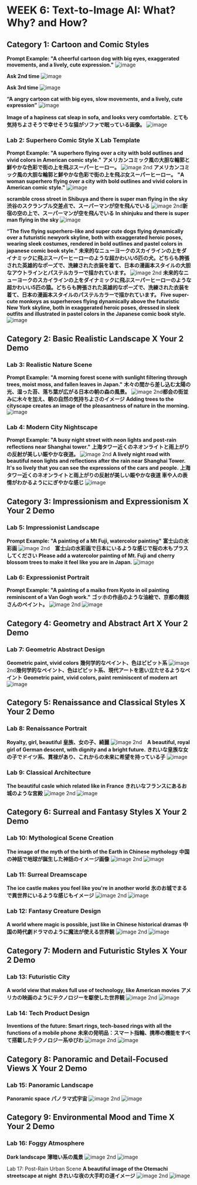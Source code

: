 # WEEK 6: Text-to-Image AI: What? Why? and How?

## Category 1: Cartoon and Comic Styles
**Prompt Example: "A cheerful cartoon dog with big eyes, exaggerated movements, and a lively, cute expression."**
![image](https://github.com/user-attachments/assets/61acb6d2-429a-4342-a45e-38a4ef57ab9c)

**Ask 2nd time**
![image](https://github.com/user-attachments/assets/1bb08d79-51ad-45f8-ae9b-cf4e2e17b420)

**Ask 3rd time**
![image](https://github.com/user-attachments/assets/9db5a9d2-2905-425f-955a-8f497ef8c268)

**“A angry cartoon cat with big eyes, slow movements, and a lively, cute expression”**
![image](https://github.com/user-attachments/assets/2ca2f8fb-a38d-40f9-a82f-aa3b39ae1261)

**Image of a hapiness cat sleap in sofa, and looks very comfortable.**
**とても気持ちよさそうで幸せそうな猫がソファで眠っている画像。**
![image](https://github.com/user-attachments/assets/0a839028-b10b-487a-b066-bfb527967eba)

### Lab 2: Superhero Comic Style X Lab Template
**Prompt Example: "A superhero flying over a city with bold outlines and vivid colors in American comic style."**
**アメリカンコミック風の大胆な輪郭と鮮やかな色彩で街の上を飛ぶスーパーヒーロー。**
![image](https://github.com/user-attachments/assets/ff7bfa1b-f95c-43ef-af92-523a021e39e4)
2nd **アメリカンコミック風の大胆な輪郭と鮮やかな色彩で街の上を飛ぶ女スーパーヒーロー。**
**"A woman superhero flying over a city with bold outlines and vivid colors in American comic style."**
![image](https://github.com/user-attachments/assets/7ab05cc9-3261-49b1-b891-26f880099eab)

**scramble cross street in Shibuya and there is super man flying in the sky**
**渋谷のスクランブル交差点で、スーパーマンが空を飛んでいる**
![image](https://github.com/user-attachments/assets/b712692c-746b-4aba-8b5e-b19217b56519)
2nd**新宿の空の上で、スーパーマンが空を飛んでいる**
**In shinjuku and there is super man flying in the sky**
![image](https://github.com/user-attachments/assets/fd6c9cca-a272-452e-84ad-b08c5c7045a6)

**“The five flying superhero-like and super cute dogs flying dynamically over a futuristic newyork skyline, both with exaggerated heroic poses, wearing sleek costumes, rendered in bold outlines and pastel colors in japanese comic book style.”**
**未来的なニューヨークのスカイラインの上をダイナミックに飛ぶスーパーヒーローのような超かわいい5匹の犬。どちらも誇張された英雄的なポーズで、洗練された衣装を着て、日本の漫画本スタイルの大胆なアウトラインとパステルカラーで描かれています。**
![image](https://github.com/user-attachments/assets/ce44fbd1-3192-4e65-9945-40020b681534)
2nd **未来的なニューヨークのスカイラインの上をダイナミックに飛ぶスーパーヒーローのような超かわいい5匹の猿。どちらも誇張された英雄的なポーズで、洗練された衣装を着て、日本の漫画本スタイルのパステルカラーで描かれています。**
**Five super-cute monkeys as superheroes flying dynamically above the futuristic New York skyline, both in exaggerated heroic poses, dressed in sleek outfits and illustrated in pastel colors in the Japanese comic book style.**
![image](https://github.com/user-attachments/assets/1714ff43-1bea-4a6b-aede-63c53f34b57e)

## Category 2: Basic Realistic Landscape X Your 2 Demo
### Lab 3: Realistic Nature Scene
**Prompt Example: "A morning forest scene with sunlight filtering through trees, moist moss, and fallen leaves in Japan."**
**木々の間から差し込む太陽の光、湿った苔、落ち葉が広がる日本の朝の森の風景。**
![image](https://github.com/user-attachments/assets/1ffddc0b-9d2b-4fe9-9f8c-fb71af72570c)
2nd**都会の街並みに木々を加え、朝の自然の気持ちよさのイメージ**
**Adding trees to the cityscape creates an image of the pleasantness of nature in the morning.**
![image](https://github.com/user-attachments/assets/10161f88-a51d-434b-b394-143f1f70e343)

### Lab 4: Modern City Nightscape
**Prompt Example: "A busy night street with neon lights and post-rain reflections near Shanghai tower."**
**上海タワー近くのネオンライトと雨上がりの反射が美しい賑やかな夜道。**
![image](https://github.com/user-attachments/assets/daf77bfc-076a-4b82-a3c2-e93ec9a41d51)
2nd **A lively night road with beautiful neon lights and reflections after the rain near Shanghai Tower. It's so lively that you can see the expressions of the cars and people.**
**上海タワー近くのネオンライトと雨上がりの反射が美しい賑やかな夜道 車や人の表情がわかるようににぎやかな感じ**
![image](https://github.com/user-attachments/assets/f8203dc5-0878-48da-8db6-4caef1bb5210)


## Category 3: Impressionism and Expressionism  X Your 2 Demo
### Lab 5: Impressionist Landscape
**Prompt Example: "A painting of a Mt Fuji, watercolor painting"**
**富士山の水彩画**
![image](https://github.com/user-attachments/assets/9bb682d8-f8f5-4d73-bf74-03ecb970500f)
2nd　**富士山の水彩画で日本にいるような感じで桜の木もプラスしてください**
**Please add a watercolor painting of Mt. Fuji and cherry blossom trees to make it feel like you are in Japan.**
![image](https://github.com/user-attachments/assets/59d4ce5f-20c1-449a-bf44-6ec05441fe70)


### Lab 6: Expressionist Portrait
**Prompt Example: "A painting of a maiko from Kyoto in oil painting reminiscent of a Van Gogh work."**
**ゴッホの作品のような油絵で、京都の舞妓さんのペイント。**
![image](https://github.com/user-attachments/assets/d8253cae-9afe-4adf-88d0-9cadd8013855)
2nd
![image](https://github.com/user-attachments/assets/4a344110-c1c8-4cba-ba2a-b96aa0c97604)


## Category 4: Geometry and Abstract Art  X Your 2 Demo
### Lab 7: Geometric Abstract Design
**Geometric paint, vivid colors**
**幾何学的なペイント、色はビビット系**
![image](https://github.com/user-attachments/assets/195b7e0d-6811-4f9c-be08-3caf0d34fa5e)
2nd**幾何学的なペイント、色はビビット系、現代アートを思い立たせるようなペイント**
**Geometric paint, vivid colors, paint reminiscent of modern art**
![image](https://github.com/user-attachments/assets/1b9fe4df-db84-4c28-af74-22b7db39f98e)

## Category 5: Renaissance and Classical Styles  X Your 2 Demo
### Lab 8: Renaissance Portrait
**Royalty, girl, beautiful**
**皇族、女の子、綺麗**
![image](https://github.com/user-attachments/assets/bbc19e60-b23c-456f-8283-0e0a2bf49ca5)
2nd　**A beautiful, royal girl of German descent, with dignity and a bright future.**
**きれいな皇族な女の子でドイツ系、貫禄があり、これからの未来に希望を持っている子**
![image](https://github.com/user-attachments/assets/ecb6dd4f-7947-45c9-9b17-14b8ea6bdf94)

### Lab 9: Classical Architecture
**The beautiful casle which related like in France**
**きれいなフランスにあるお城のような宮殿**
![image](https://github.com/user-attachments/assets/c54b1ed6-05b9-44eb-9e95-e13c9d882ea8)
2nd
![image](https://github.com/user-attachments/assets/a9f95bd1-30f6-4057-8189-b76204caeb6c)


## Category 6: Surreal and Fantasy Styles  X Your 2 Demo
### Lab 10: Mythological Scene Creation
**The image of the myth of the birth of the Earth in Chinese mythology**
**中国の神話で地球が誕生した神話のイメージ画像**
![image](https://github.com/user-attachments/assets/b47f3853-5b6e-40e1-96ae-832661722426)
2nd
![image](https://github.com/user-attachments/assets/b251c977-0176-4d53-8c06-17c8f61eb679)


### Lab 11: Surreal Dreamscape
**The ice castle makes you feel like you're in another world**
**氷のお城でまるで異世界にいるような感じもイメージ**
![image](https://github.com/user-attachments/assets/8bc16043-f804-4879-819b-93ad164d9b43)
2nd
![image](https://github.com/user-attachments/assets/c9c48d91-fef8-4384-a062-1b46051987e7)


### Lab 12: Fantasy Creature Design
**A world where magic is possible, just like in Chinese historical dramas**
**中国の時代劇ドラマのように魔法が使える世界観**
![image](https://github.com/user-attachments/assets/7ecc57b0-ada4-4c4f-a8da-7bca9049f444)
2nd
![image](https://github.com/user-attachments/assets/438e4f83-58d7-4e4b-bb80-d1a7f3521ca9)


## Category 7: Modern and Futuristic Styles  X Your 2 Demo
### Lab 13: Futuristic City
**A world view that makes full use of technology, like American movies**
**アメリカの映画のようにテクノロジーを駆使した世界観**
![image](https://github.com/user-attachments/assets/452dd12a-6831-43f7-9869-44feced41c89)
2nd
![image](https://github.com/user-attachments/assets/a285a180-ce11-4909-af61-715749566cbb)


### Lab 14: Tech Product Design
**Inventions of the future: Smart rings, tech-based rings with all the functions of a mobile phone**
**未来の発明品：スマート指輪、携帯の機能をすべて搭載したテクノロジー系ゆびわ**
![image](https://github.com/user-attachments/assets/cd6a9078-fb92-4c00-b426-702c29eb1142)
2nd
![image](https://github.com/user-attachments/assets/fd6dd978-eb6f-4e07-bff8-5ae40c4987c8)


## Category 8: Panoramic and Detail-Focused Views  X Your 2 Demo
### Lab 15: Panoramic Landscape
**Panoramic space**
**パノラマ式宇宙**
![image](https://github.com/user-attachments/assets/20804ab9-cd0c-49b5-b71f-1f9f8d5dd92d)
2nd
![image](https://github.com/user-attachments/assets/7320652c-8416-4b68-8f19-81f2bcd9cec4)

## Category 9: Environmental Mood and Time  X Your 2 Demo
### Lab 16: Foggy Atmosphere
**Dark landscape**
**薄暗い系の風景**
![image](https://github.com/user-attachments/assets/82f8105e-1813-4a8a-9d09-019a364e79de)
2nd
![image](https://github.com/user-attachments/assets/5290d766-de05-46d4-a2bc-a7568752a08e)

Lab 17: Post-Rain Urban Scene
**A beautiful image of the Otemachi streetscape at night**
**きれいな夜の大手町の道イメージ**
![image](https://github.com/user-attachments/assets/7b04943c-2032-489b-99fd-ad69d47a15d5)
2nd
![image](https://github.com/user-attachments/assets/0afcc50a-a19a-4816-ad3f-cbe43cb96118)


